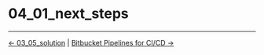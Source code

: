 # 04_01_next_steps


<!-- FooterStart -->
---
[← 03_05_solution](../../ch3_build_envs/03_05_solution/README.md) | [Bitbucket Pipelines for CI/CD →](../../README.md)
<!-- FooterEnd -->
